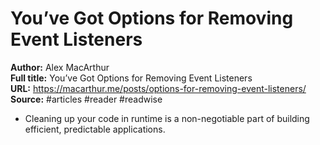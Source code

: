 # You’ve Got Options for Removing Event Listeners

**Author:** Alex MacArthur  
**Full title:** You’ve Got Options for Removing Event Listeners  
**URL:** https://macarthur.me/posts/options-for-removing-event-listeners/  
**Source:** #articles #reader #readwise

- Cleaning up your code in runtime is a non-negotiable part of building efficient, predictable applications. 
   
